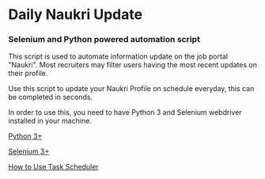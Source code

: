 # Daily Naukri Update

### Selenium and Python powered automation script

This script is used to automate information update on the job portal "Naukri". Most recruiters may filter users having the most recent updates on their profile.

Use this script to update your Naukri Profile on schedule everyday, this can be completed in seconds.

In order to use this, you need to have Python 3 and Selenium webdriver installed in your machine.

[Python 3+](https://www.python.org/downloads/)

[Selenium 3+](http://seleniumhq.org/download/)

[How to Use Task Scheduler](https://www.wikihow.com/Use-Task-Scheduler-(in-Vista))

